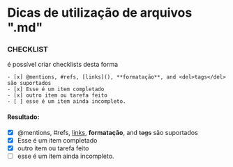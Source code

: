 # Dicas de utilização de arquivos ".md"

### CHECKLIST

é possível criar checklists desta forma

```
- [x] @mentions, #refs, [links](), **formatação**, and <del>tags</del> são suportados
- [x] Esse é um item completado
- [x] outro item ou tarefa feito
- [ ] esse é um item ainda incompleto. 
```

#### Resultado: 

- [x] @mentions, #refs, [links](), **formatação**, and <del>tags</del> são suportados
- [x] Esse é um item completado
- [x] outro item ou tarefa feito
- [ ] esse é um item ainda incompleto. 